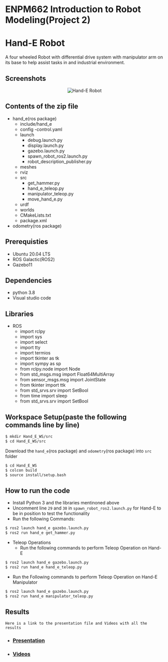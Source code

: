 # ENPM662 Introduction to Robot Modeling(Project 2)
# Hand-E Robot  
A four wheeled Robot with differential drive system with manipulator arm on its base to help assist tasks in and industrial environment.  

## Screenshots  
<p align="center">
  <img src="https://github.com/Datta-Lohith/Hand-E/raw/main/assets/126642779/3918f6ba-6288-4b4e-a960-d4c347a840b5.png" alt="Hand-E Robot"/>
</p>


## Contents of the zip file

- hand_e(ros package)
  - include/hand_e
  - config
    -control.yaml
  - launch
    - debug.launch.py
    - display.launch.py
    - gazebo.launch.py
    - spawn_robot_ros2.launch.py
    - robot_description_publisher.py
  - meshes
  - rviz
  - src
    - get_hammer.py
    - hand_e_teleop.py
    - manipulator_teleop.py
    - move_hand_e.py
  - urdf
  - worlds
  - CMakeLists.txt
  - package.xml
- odometry(ros package)

## Prerequisties
- Ubuntu 20.04 LTS
- ROS Galactic(ROS2)
- Gazebo11

## Dependencies
- python 3.8
- Visual studio code

## Libraries
- ROS
  - import rclpy
  - import sys
  - import select
  - import tty
  - import termios
  - import tkinter as tk
  - import sympy as sp
  - from rclpy.node import Node
  - from std_msgs.msg import Float64MultiArray
  - from sensor_msgs.msg import JointState
  - from tkinter import ttk
  - from std_srvs.srv import SetBool
  - from time import sleep
  - from std_srvs.srv import SetBool

## Workspace Setup(paste the following commands line by line)
```bash
$ mkdir Hand_E_WS/src
$ cd Hand_E_WS/src
```
Download the `hand_e`(ros package) and `odometry`(ros package) into `src` folder
```bash
$ cd Hand_E_WS
$ colcon build
$ source install/setup.bash
```

## How to run the code

- Install Python 3 and the libraries mentinoned above
- Uncomment line `29` and `30` in `spawn_robot_ros2.launch.py` for Hand-E to be in position to test the functionality
- Run the following Commands:    
```bash
$ ros2 launch hand_e gazebo.launch.py
$ ros2 run hand_e get_hammer.py 
```
- Teleop Operations
  - Run the following commands to perform Teleop Operation on Hand-E
```bash
$ ros2 launch hand_e gazebo.launch.py
$ ros2 run hand_e hand_e_teleop.py 
```
  - Run the Following commands to perform Teleop Operation on Hand-E Manipulator
```bash
$ ros2 launch hand_e gazebo.launch.py
$ ros2 run hand_e manipulator_teleop.py 
```

## Results

`Here is a link to the presentation file and Videos with all the results`

- ### [Presentation](https://docs.google.com/presentation/d/1JZf-zgjCgqfI69EzDEn9TSflgCKquJcz/edit?usp=sharing&ouid=112009701973162124695&rtpof=true&sd=true)

- ### [Videos](https://drive.google.com/drive/folders/16IaJ8FjnDRlv3aLnIBODs-seTHXPQn36?usp=sharing)
